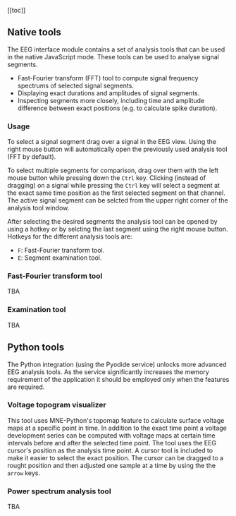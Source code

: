 [[toc]]

## Native tools

The EEG interface module contains a set of analysis tools that can be used in the native JavaScript mode. These tools can be used to analyse signal segments. 
- Fast-Fourier transform (FFT) tool to compute signal frequency spectrums of selected signal segments.
- Displaying exact durations and amplitudes of signal segments.
- Inspecting segments more closely, including time and amplitude difference between exact positions (e.g. to calculate spike duration).

### Usage

To select a signal segment drag over a signal in the EEG view. Using the right mouse button will automatically open the previously used analysis tool (FFT by default).

To select multiple segments for comparison, drag over them with the left mouse button while pressing down the `Ctrl` key. Clicking (instead of dragging) on a signal while pressing the `Ctrl` key will select a segment at the exact same time position as the first selected segment on that channel. The active signal segment can be selcted from the upper right corner of the analysis tool window.

After selecting the desired segments the analysis tool can be opened by using a hotkey or by selcting the last segment using the right mouse button. Hotkeys for the different analysis tools are:
- `F`: Fast-Fourier transform tool.
- `E`: Segment examination tool.

### Fast-Fourier transform tool

TBA

### Examination tool

TBA

## Python tools

The Python integration (using the Pyodide service) unlocks more advanced EEG analysis tools. As the service significantly increases the memory requirement of the application it should be employed only when the features are required.

### Voltage topogram visualizer

This tool uses MNE-Python's topomap feature to calculate surface voltage maps at a specific point in time. In addition to the exact time point a voltage development series can be computed with voltage maps at certain time intervals before and after the selected time point. The tool uses the EEG cursor's position as the analysis time point. A cursor tool is included to make it easier to select the exact position. The cursor can be dragged to a rought position and then adjusted one sample at a time by using the the `arrow` keys.

### Power spectrum analysis tool

TBA